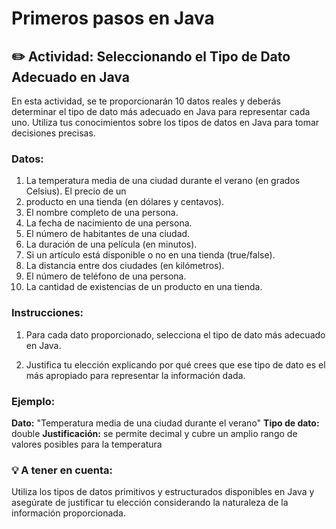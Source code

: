# Primeros pasos en Java
## ✏️  Actividad: Seleccionando el Tipo de Dato Adecuado en Java
En esta actividad, se te proporcionarán 10 datos reales y deberás determinar el tipo de dato más adecuado en Java para representar cada uno. Utiliza tus conocimientos sobre los tipos de datos en Java para tomar decisiones precisas.

### Datos:

1. La temperatura media de una ciudad durante el verano (en grados Celsius).
El precio de un 
2. producto en una tienda (en dólares y centavos).
3. El nombre completo de una persona.
4. La fecha de nacimiento de una persona.
5. El número de habitantes de una ciudad.
6. La duración de una película (en minutos).
7. Si un artículo está disponible o no en una tienda (true/false).
8. La distancia entre dos ciudades (en kilómetros).
9. El número de teléfono de una persona.
10. La cantidad de existencias de un producto en una tienda.

### Instrucciones:

1. Para cada dato proporcionado, selecciona el tipo de dato más adecuado en Java.

2. Justifica tu elección explicando por qué crees que ese tipo de dato es el más apropiado para representar la información dada.

### Ejemplo:

**Dato:** "Temperatura media de una ciudad durante el verano"
**Tipo de dato:** double
**Justificación:** se permite decimal y cubre un amplio rango de valores posibles para la temperatura
### 💡 A tener en cuenta:
Utiliza los tipos de datos primitivos y estructurados disponibles en Java y asegúrate de justificar tu elección considerando la naturaleza de la información proporcionada.